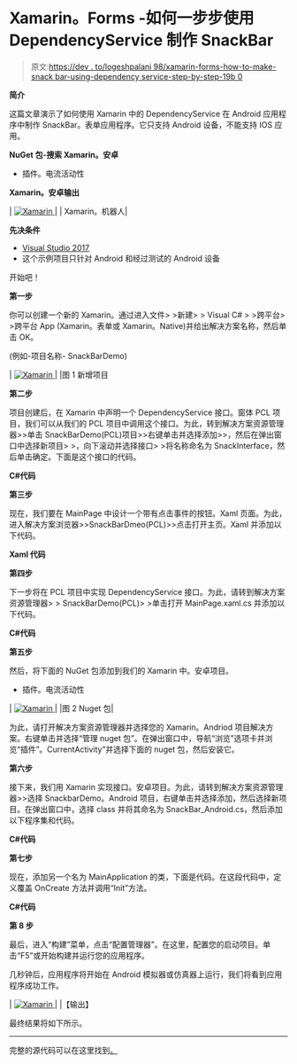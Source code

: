 # Xamarin。Forms -如何一步步使用 DependencyService 制作 SnackBar

> 原文:[https://dev . to/logeshpalani 98/xamarin-forms-how-to-make-snack bar-using-dependency service-step-by-step-19b 0](https://dev.to/logeshpalani98/xamarin-forms-how-to-make-snackbar-using-dependencyservice-step-by-step-19b0)

**简介**

这篇文章演示了如何使用 Xamarin 中的 DependencyService 在 Android 应用程序中制作 SnackBar。表单应用程序。它只支持 Android 设备，不能支持 IOS 应用。

**NuGet 包-搜索 Xamarin。安卓**

*   插件。电流活动性

**Xamarin。安卓输出**

| [![Xamarin](../Images/a2f74e00172038c0d032c09e5d01dda0.png "Xamarin.Forms") ](https://2.bp.blogspot.com/-WEtVS6tgZas/W3xL9tJi7XI/AAAAAAAAKuc/DZZvGDobWRwV3Dve6bl7qES-edPx1p2FQCLcBGAs/s1600/Outout.gif) |
| Xamarin。机器人|

**先决条件**

*   [Visual Studio 2017](https://www.visualstudio.com/)
*   这个示例项目只针对 Android 和经过测试的 Android 设备

开始吧！

**第一步**

你可以创建一个新的 Xamarin。通过进入文件> >新建> > Visual C# > >跨平台> >跨平台 App (Xamarin。表单或 Xamarin。Native)并给出解决方案名称，然后单击 OK。

(例如-项目名称- SnackBarDemo)

| [![Xamarin](../Images/36923bf32dfdb331ce18b912b4245d9d.png "Xamarin.Forms") ](https://2.bp.blogspot.com/-0AfRG6fpR_Y/W3xL9SeUWNI/AAAAAAAAKug/v0TYjhZHmuw4wnhOQoPeEPalmDhpks5KgCEwYBhgL/s1600/New%2Bapp.png) |
|图 1 新增项目

**第二步**

项目创建后，在 Xamarin 中声明一个 DependencyService 接口。窗体 PCL 项目，我们可以从我们的 PCL 项目中调用这个接口。为此，转到解决方案资源管理器>>单击 SnackBarDemo(PCL)项目>>右键单击并选择添加>>，然后在弹出窗口中选择新项目> >，向下滚动并选择接口> >将名称命名为 SnackInterface，然后单击确定。下面是这个接口的代码。

**C#代码**

**第三步**

现在，我们要在 MainPage 中设计一个带有点击事件的按钮。Xaml 页面。为此，进入解决方案浏览器>>SnackBarDmeo(PCL)>>点击打开主页。Xaml 并添加以下代码。

**Xaml 代码**

**第四步**

下一步将在 PCL 项目中实现 DependencyService 接口。为此，请转到解决方案资源管理器> > SnackBarDemo(PCL)> >单击打开 MainPage.xaml.cs 并添加以下代码。

**C#代码**

**第五步**

然后，将下面的 NuGet 包添加到我们的 Xamarin 中。安卓项目。

*   插件。电流活动性

| [![Xamarin](../Images/0448fef84625a19e542a13149f11aeec.png "Xamarin.Forms") ](https://3.bp.blogspot.com/-uZMHeUEr9KA/W3xL9BEoaKI/AAAAAAAAKuk/gYDfB_KU06o1iTA5Fzp0gzHavd9JOAnTwCEwYBhgL/s1600/Nuget%2Bpackage%2BAndroid.png) |
|图 2 Nuget 包|

为此，请打开解决方案资源管理器并选择您的 Xamarin。Andriod 项目解决方案。右键单击并选择“管理 nuget 包”。在弹出窗口中，导航“浏览”选项卡并浏览“插件”。CurrentActivity”并选择下面的 nuget 包，然后安装它。

**第六步**

接下来，我们用 Xamarin 实现接口。安卓项目。为此，请转到解决方案资源管理器>>选择 SnackbarDemo。Android 项目，右键单击并选择添加，然后选择新项目。在弹出窗口中，选择 class 并将其命名为 SnackBar_Android.cs，然后添加以下程序集和代码。

**C#代码**

**第七步**

现在，添加另一个名为 MainApplication 的类，下面是代码。在这段代码中，定义覆盖 OnCreate 方法并调用“Init”方法。

**C#代码**

**第 8 步**

最后，进入“构建”菜单，点击“配置管理器”。在这里，配置您的启动项目。单击“F5”或开始构建并运行您的应用程序。

几秒钟后，应用程序将开始在 Android 模拟器或仿真器上运行，我们将看到应用程序成功工作。

| [![Xamarin](../Images/2e555f0bc6f8179d829295a7c2c48029.png "Xamarin.Forms") ](https://3.bp.blogspot.com/-WEtVS6tgZas/W3xL9tJi7XI/AAAAAAAAKuk/PtkDCV5YW9Us41ecdvsPkKqPffGWGFU-gCEwYBhgL/s1600/Outout.gif) |
|【输出】

最终结果将如下所示。

* * *

完整的源代码可以在这里找到[。](https://github.com/logeshpalani98/SnackBar)